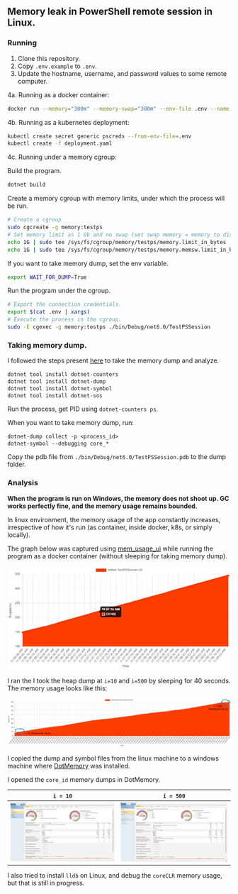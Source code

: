 ## Memory leak in PowerShell remote session in Linux.

### Running

1. Clone this repository.
2. Copy `.env.example` to `.env`.
3. Update the hostname, username, and password values to some remote computer.

4a. Running as a docker container:

```sh
docker run --memory="300m" --memory-swap="300m" --env-file .env --name testpssession -it -d nascarsayan/testpssession:latest
```

4b. Running as a kubernetes deployment:

```sh
kubectl create secret generic pscreds --from-env-file=.env
kubectl create -f deployment.yaml
```

4c. Running under a memory cgroup:

Build the program.

```sh
dotnet build
```

Create a memory cgroup with memory limits, under which the process will be run.

```sh
# Create a cgroup
sudo cgcreate -g memory:testps
# Set memory limit as 1 Gb and no swap (set swap memory = memory to disable swap).
echo 1G | sudo tee /sys/fs/cgroup/memory/testps/memory.limit_in_bytes
echo 1G | sudo tee /sys/fs/cgroup/memory/testps/memory.memsw.limit_in_bytes
```

If you want to take memory dump, set the env variable.
```sh
export WAIT_FOR_DUMP=True
```

Run the program under the cgroup.

```sh
# Export the connection credentials.
export $(cat .env | xargs)
# Execute the process in the cgroup.
sudo -E cgexec -g memory:testps ./bin/Debug/net6.0/TestPSSession
```

### Taking memory dump.

I followed the steps present [here][debug_managed_mem_leak] to take the memory dump and analyze.

```
dotnet tool install dotnet-counters
dotnet tool install dotnet-dump
dotnet tool install dotnet-symbol
dotnet tool install dotnet-sos
```

Run the process, get PID using `dotnet-counters ps`.

When you want to take memory dump, run:
```
dotnet-dump collect -p <process_id>
dotnet-symbol --debugging core_*
```
Copy the pdb file from `./bin/Debug/net6.0/TestPSSession.pdb` to the dump folder.

### Analysis

**When the program is run on Windows, the memory does not shoot up. GC works perfectly fine, and the memory usage remains bounded.**

In linux environment, the memory usage of the app constantly increases, irrespective of how it's run (as container, inside docker, k8s, or simply locally).

The graph below was captured using [mem_usage_ui][mem_usage_ui]
while running the program as a docker container (without sleeping for taking memory dump).

![Memory Usage](./assets/testpssession_memory_usage_linux.png)

I ran the I took the heap dump at `i=10` and `i=500` by sleeping for 40 seconds. The memory usage looks like this:

![cgroup Memory Usage](./assets/testpssession_memory_usage_linux_cgroup.png)

I copied the dump and symbol files from the linux machine to a windows machine where [DotMemory][dotmemory] was installed.

I opened the `core_id` memory dumps in DotMemory.

`i = 10` | `i = 500`
:-------------------------:|:-------------------------:
![Dump1 Dotmemory](./assets/dump1_dotmem.jpg)  |  ![Dump2 Dotmemory](./assets/dump2_dotmem.jpg)

I also tried to install `lldb` on Linux, and debug the `coreCLR` memory usage, but that is still in progress.

<!-- References -->
[mem_usage_ui]: https://github.com/parikls/mem_usage_ui
[debug_managed_mem_leak]: https://docs.microsoft.com/en-us/dotnet/core/diagnostics/debug-memory-leak
[dotmemory]: https://www.jetbrains.com/dotmemory/
